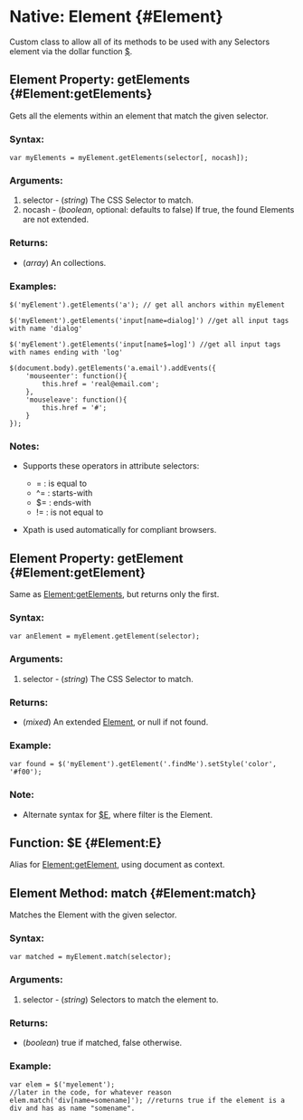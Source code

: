 [$]: /Element/Element#dollar
[Element]: /Element/Element

Native: Element {#Element}
==========================

Custom class to allow all of its methods to be used with any Selectors element via the dollar function [$][].

Element Property: getElements {#Element:getElements}
----------------------------------------------------

Gets all the elements within an element that match the given selector.

### Syntax:

	var myElements = myElement.getElements(selector[, nocash]);

### Arguments:

1. selector - (*string*) The CSS Selector to match.
2. nocash   - (*boolean*, optional: defaults to false) If true, the found Elements are not extended.

### Returns:

* (*array*) An <Elements> collections.

### Examples:

	$('myElement').getElements('a'); // get all anchors within myElement

	$('myElement').getElements('input[name=dialog]') //get all input tags with name 'dialog'

	$('myElement').getElements('input[name$=log]') //get all input tags with names ending with 'log'

	$(document.body).getElements('a.email').addEvents({
		'mouseenter': function(){
			this.href = 'real@email.com';
		},
		'mouseleave': function(){
			this.href = '#';
		}
	});

### Notes:

- Supports these operators in attribute selectors:

	- = : is equal to
	- ^= : starts-with
	- $= : ends-with
	- != : is not equal to

- Xpath is used automatically for compliant browsers.

Element Property: getElement {#Element:getElement}
--------------------------------------------------

Same as [Element:getElements](#Element:getElements), but returns only the first.

###	Syntax:

	var anElement = myElement.getElement(selector);

###	Arguments:

1. selector - (*string*) The CSS Selector to match.

###	Returns:

* (*mixed*) An extended [Element][], or null if not found.

### Example:

	var found = $('myElement').getElement('.findMe').setStyle('color', '#f00');

### Note:

- Alternate syntax for [$E](#Element:E), where filter is the Element.

Function: $E {#Element:E}
--------------------------

Alias for [Element:getElement](#Element:getElement), using document as context.


Element Method: match {#Element:match}
--------------------------------------

Matches the Element with the given selector.

### Syntax:

	var matched = myElement.match(selector);

###	Arguments:

1. selector - (*string*) Selectors to match the element to.

### Returns:

* (*boolean*) true if matched, false otherwise.

### Example:

	var elem = $('myelement');
	//later in the code, for whatever reason
	elem.match('div[name=somename]'); //returns true if the element is a div and has as name "somename".